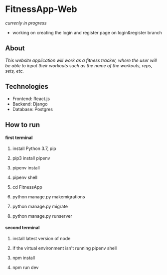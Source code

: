 # FitnessApp-Web
*currenly in progress*
* working on creating the login and register page on login&register branch

## About
*This website application will work as a fitness tracker, where the user will be able to input their workouts such as the name of the workouts, reps, sets, etc.*

## Technologies
* Frontend: React.js
* Backend: Django
* Database: Postgres

## How to run
#### first terminal

1. install Python 3.7, pip 

1. pip3 install pipenv

1. pipenv install

1. pipenv shell

1. cd FitnessApp

1. python manage.py makemigrations

1. python manage.py migrate

1. python manage.py runserver

#### second terminal

1. install latest version of node

1. if the virtual environment isn't running pipenv shell

1. npm install

1. npm run dev
